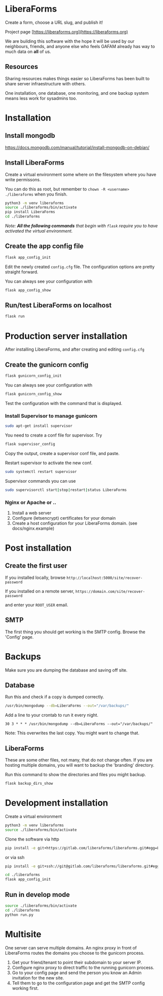 # LiberaForms

Create a form, choose a URL slug, and publish it!

Project page [https://liberaforms.org](https://liberaforms.org)

We are building this software with the hope it will be used by our neighbours, friends, and anyone else who feels GAFAM already has way to much data on **all** of us.


## Resources
Sharing resources makes things easier so LiberaForms has been built to share server infraestructure with others.

One installation, one database, one monitoring, and one backup system means less work for sysadmins too.

# Installation

## Install mongodb
https://docs.mongodb.com/manual/tutorial/install-mongodb-on-debian/

## Install LiberaForms
Create a virtual environment some where on the filesystem where you have write permissons.

You can do this as root, but remember to `chown -R <username> ./liberaforms` when you finish.

```bash
python3 -m venv liberaforms
source ./liberaforms/bin/activate
pip install LiberaForms
cd ./liberaforms
```

*Note: **All the following commands** that begin with `flask` require you to have activated the virtual environment.*

## Create the app config file
```bash
flask app_config_init
```
Edit the newly created `config.cfg` file. The configuration options are pretty straight forward.

You can always see your configuration with
```bash
flask app_config_show
```
## Run/test LiberaForms on localhost
```bash
flask run
```

# Production server installation
After installing LiberaForms, and after creating and editing `config.cfg`
## Create the gunicorn config
```bash
flask gunicorn_config_init
```
You can always see your configuration with
```bash
flask gunicorn_config_show
```
Test the configuration with the command that is displayed.

### Install Supervisor to manage gunicorn
```bash
sudo apt-get install supervisor
```
You need to create a conf file for supervisor. Try
```bash
flask supervisor_config
```
Copy the output, create a supervisor conf file, and paste.

Restart supervisor to activate the new conf.
```bash
sudo systemctl restart supervisor
```
Supervisor commands you can use
```bash
sudo supervisorctl start|stop|restart|status LiberaForms
```

### Nginx or Apache or ..
1. Install a web server
2. Configure (letsencrypt) certificates for your domain
3. Create a host configuration for your LiberaForms domain. (see docs/nginx.example)


# Post installation
## Create the first user
If you installed locally, browse `http://localhost:5000/site/recover-password`

If you installed on a remote server, `https://domain.com/site/recover-password`

and enter your `ROOT_USER` email.

## SMTP
The first thing you should get working is the SMTP config. Browse the 'Config' page.

# Backups

Make sure you are dumping the database and saving off site.

## Database
Run this and check if a copy is dumped correctly.
```bash
/usr/bin/mongodump --db=LiberaForms --out="/var/backups/"
```

Add a line to your crontab to run it every night.
```
30 3 * * * /usr/bin/mongodump --db=LiberaForms --out="/var/backups/"
```
Note: This overwrites the last copy. You might want to change that.

## LiberaForms

These are some other files, not many, that do not change often. If you are hosting multiple domains, you will want to backup the 'branding' directory.

Run this command to show the directories and files you might backup.

```bash
flask backup_dirs_show
```

# Development installation
Create a virtual environment
```bash
python3 -m venv liberaforms
source ./liberaforms/bin/activate
```
Clone the software via http
```bash
pip install -e git+https://gitlab.com/liberaforms/liberaforms.git#egg=LiberaForms
```
or via ssh
```bash
pip install -e git+ssh://git@gitlab.com/liberaforms/liberaforms.git#egg=LiberaForms
```

```bash
cd ./liberaforms
flask app_config_init
```


## Run in develop mode
```bash
source ./liberaforms/bin/activate
cd ./liberaforms
python run.py
```

# Multisite
One server can serve multiple domains. An nginx proxy in front of LiberaForms routes the domains you choose to the gunicorn process.

1. Get your friend/tenant to point their subdomain to your server IP.
2. Configure nginx proxy to direct traffic to the running gunicorn process.
3. Go to your config page and send the person you know an Admin invitation for the new site.
4. Tell them to go to the configuration page and get the SMTP config working first.
